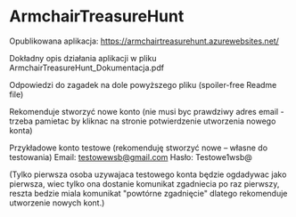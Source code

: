 # ArmchairTreasureHunt

Opublikowana aplikacja: https://armchairtreasurehunt.azurewebsites.net/

Dokładny opis działania aplikacji w pliku ArmchairTreasureHunt_Dokumentacja.pdf

Odpowiedzi do zagadek na dole powyższego pliku (spoiler-free Readme file)

Rekomenduje stworzyć nowe konto (nie musi byc prawdziwy adres email - trzeba pamietac by kliknac na stronie potwierdzenie utworzenia nowego konta)


Przykładowe konto testowe (rekomenduję stworzyć nowe – własne do testowania)
Email: testowewsb@gmail.com
Hasło: Testowe1wsb@

(Tylko pierwsza osoba uzywajaca testowego konta będzie ogdadywac jako pierwsza, wiec tylko ona dostanie komunikat zgadniecia po raz pierwszy,
reszta bedzie miala komunikat "powtórne zgadnięcie" dlatego rekomenduje utworzenie nowych kont.)

